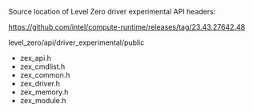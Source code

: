 <!---

Copyright (C) 2024 Intel Corporation

SPDX-License-Identifier: MIT

-->


Source location of Level Zero driver experimental API headers:

https://github.com/intel/compute-runtime/releases/tag/23.43.27642.48

level_zero/api/driver_experimental/public
  - zex_api.h
  - zex_cmdlist.h
  - zex_common.h
  - zex_driver.h
  - zex_memory.h
  - zex_module.h

